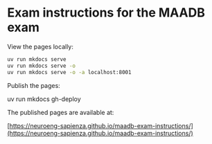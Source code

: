 # Exam instructions for the MAADB exam

View the pages locally:

```sh
uv run mkdocs serve
uv run mkdocs serve -o
uv run mkdocs serve -o -a localhost:8001
```

Publish the pages:

uv run mkdocs gh-deploy

The published pages are available at:

[https://neuroeng-sapienza.github.io/maadb-exam-instructions/](https://neuroeng-sapienza.github.io/maadb-exam-instructions/)
